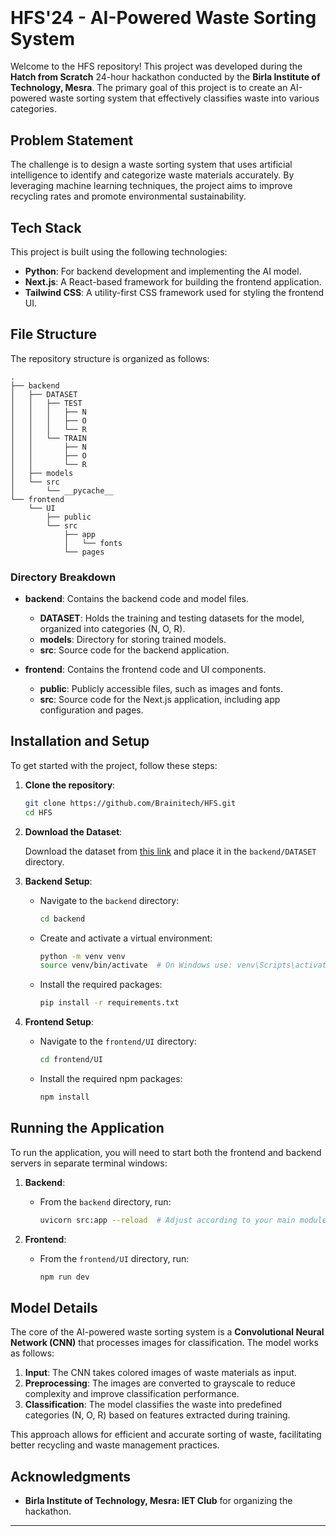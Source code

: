 ## ㅤ

# HFS'24 - AI-Powered Waste Sorting System

Welcome to the HFS repository! This project was developed during the **Hatch from Scratch** 24-hour hackathon conducted by the **Birla Institute of Technology, Mesra**. The primary goal of this project is to create an AI-powered waste sorting system that effectively classifies waste into various categories.

## Problem Statement

The challenge is to design a waste sorting system that uses artificial intelligence to identify and categorize waste materials accurately. By leveraging machine learning techniques, the project aims to improve recycling rates and promote environmental sustainability.

## Tech Stack

This project is built using the following technologies:

- **Python**: For backend development and implementing the AI model.
- **Next.js**: A React-based framework for building the frontend application.
- **Tailwind CSS**: A utility-first CSS framework used for styling the frontend UI.

## File Structure

The repository structure is organized as follows:

```
.
├── backend
│   ├── DATASET
│   │   ├── TEST
│   │   │   ├── N
│   │   │   ├── O
│   │   │   └── R
│   │   └── TRAIN
│   │       ├── N
│   │       ├── O
│   │       └── R
│   ├── models
│   └── src
│       └── __pycache__
└── frontend
    └── UI
        ├── public
        └── src
            ├── app
            │   └── fonts
            └── pages
```

### Directory Breakdown

- **backend**: Contains the backend code and model files.

  - **DATASET**: Holds the training and testing datasets for the model, organized into categories (N, O, R).
  - **models**: Directory for storing trained models.
  - **src**: Source code for the backend application.

- **frontend**: Contains the frontend code and UI components.
  - **public**: Publicly accessible files, such as images and fonts.
  - **src**: Source code for the Next.js application, including app configuration and pages.

## Installation and Setup

To get started with the project, follow these steps:

1. **Clone the repository**:

   ```bash
   git clone https://github.com/Brainitech/HFS.git
   cd HFS
   ```

2. **Download the Dataset**:

   Download the dataset from [this link](https://drive.google.com/file/d/1ijLB23HMNHvvZ2Q9LffMkkhQeX9LgzHW/view?usp=drive_link) and place it in the `backend/DATASET` directory.

3. **Backend Setup**:

   - Navigate to the `backend` directory:
     ```bash
     cd backend
     ```
   - Create and activate a virtual environment:
     ```bash
     python -m venv venv
     source venv/bin/activate  # On Windows use: venv\Scripts\activate
     ```
   - Install the required packages:
     ```bash
     pip install -r requirements.txt
     ```

4. **Frontend Setup**:
   - Navigate to the `frontend/UI` directory:
     ```bash
     cd frontend/UI
     ```
   - Install the required npm packages:
     ```bash
     npm install
     ```

## Running the Application

To run the application, you will need to start both the frontend and backend servers in separate terminal windows:

1. **Backend**:

   - From the `backend` directory, run:
     ```bash
     uvicorn src:app --reload  # Adjust according to your main module
     ```

2. **Frontend**:
   - From the `frontend/UI` directory, run:
     ```bash
     npm run dev
     ```

## Model Details

The core of the AI-powered waste sorting system is a **Convolutional Neural Network (CNN)** that processes images for classification. The model works as follows:

1. **Input**: The CNN takes colored images of waste materials as input.
2. **Preprocessing**: The images are converted to grayscale to reduce complexity and improve classification performance.
3. **Classification**: The model classifies the waste into predefined categories (N, O, R) based on features extracted during training.

This approach allows for efficient and accurate sorting of waste, facilitating better recycling and waste management practices.

## Acknowledgments

- **Birla Institute of Technology, Mesra: IET Club** for organizing the hackathon.

---

